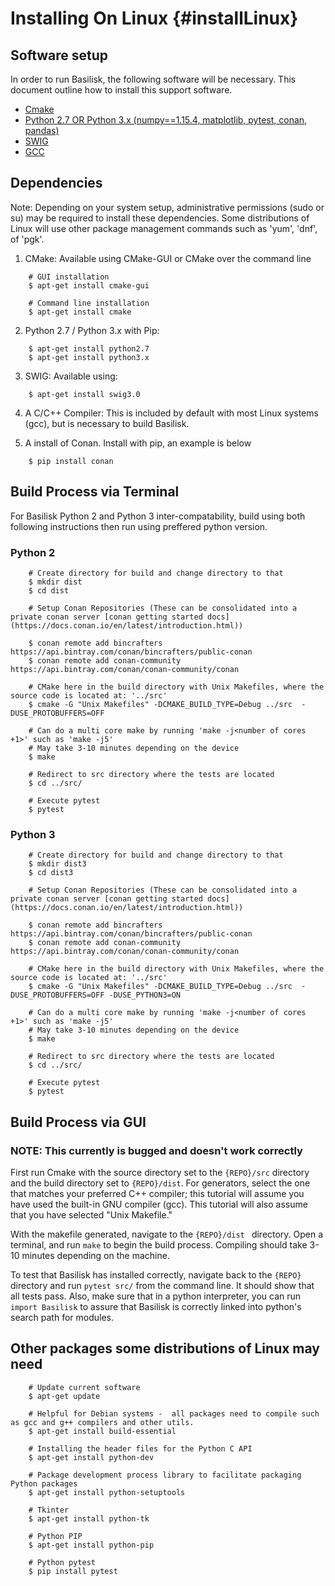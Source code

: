 # Installing On Linux {#installLinux}


## Software setup

In order to run Basilisk, the following software will be necessary.  This document outline how to install this support software.

* [Cmake](https://cmake.org/)
* [Python 2.7 OR Python 3.x (numpy==1.15.4, matplotlib, pytest, conan, pandas)](https://www.python.org/downloads/mac-osx/)
* [SWIG](http://www.swig.org/)
* [GCC](https://gcc.gnu.org/)




## Dependencies


Note: Depending on your system setup, administrative permissions (sudo or su) may be required to install these dependencies. Some distributions of Linux will use other package management commands such as 'yum', 'dnf', of 'pgk'. 


1. CMake: Available using CMake-GUI or CMake over the command line
```
	# GUI installation
    $ apt-get install cmake-gui
    
    # Command line installation
    $ apt-get install cmake
```

2. Python 2.7 / Python 3.x with Pip:
```
    $ apt-get install python2.7
    $ apt-get install python3.x
```

3. SWIG: Available using:
```
    $ apt-get install swig3.0
```


4. A C/C++ Compiler: This is included by default with most Linux systems (gcc), but is necessary to build Basilisk.

5. A install of Conan. Install with pip, an example is below
```
    $ pip install conan
```

## Build Process via Terminal
For Basilisk Python 2 and Python 3 inter-compatability, build using both following instructions then run using preffered python version.

### Python 2


```
    # Create directory for build and change directory to that
    $ mkdir dist
    $ cd dist

    # Setup Conan Repositories (These can be consolidated into a private conan server [conan getting started docs](https://docs.conan.io/en/latest/introduction.html))

    $ conan remote add bincrafters https://api.bintray.com/conan/bincrafters/public-conan
    $ conan remote add conan-community https://api.bintray.com/conan/conan-community/conan

    # CMake here in the build directory with Unix Makefiles, where the source code is located at: '../src'
    $ cmake -G "Unix Makefiles" -DCMAKE_BUILD_TYPE=Debug ../src  -DUSE_PROTOBUFFERS=OFF

    # Can do a multi core make by running 'make -j<number of cores +1>' such as 'make -j5'
    # May take 3-10 minutes depending on the device
    $ make

    # Redirect to src directory where the tests are located
    $ cd ../src/

    # Execute pytest
    $ pytest
```

### Python 3
```
    # Create directory for build and change directory to that
    $ mkdir dist3
    $ cd dist3

    # Setup Conan Repositories (These can be consolidated into a private conan server [conan getting started docs](https://docs.conan.io/en/latest/introduction.html))

    $ conan remote add bincrafters https://api.bintray.com/conan/bincrafters/public-conan
    $ conan remote add conan-community https://api.bintray.com/conan/conan-community/conan

    # CMake here in the build directory with Unix Makefiles, where the source code is located at: '../src'
    $ cmake -G "Unix Makefiles" -DCMAKE_BUILD_TYPE=Debug ../src  -DUSE_PROTOBUFFERS=OFF -DUSE_PYTHON3=ON

    # Can do a multi core make by running 'make -j<number of cores +1>' such as 'make -j5'
    # May take 3-10 minutes depending on the device
    $ make

    # Redirect to src directory where the tests are located
    $ cd ../src/

    # Execute pytest
    $ pytest
```





## Build Process via GUI

### NOTE: This currently is bugged and doesn't work correctly

First run Cmake with the source directory set to the `{REPO}/src` directory and the build directory set to `{REPO}/dist`. For generators, select the one that matches your preferred C++ compiler; this tutorial will assume you have used the built-in GNU compiler (gcc). This tutorial will also assume that you have selected "Unix Makefile."

With the makefile generated, navigate to the `{REPO}/dist ` directory. Open a terminal, and run `make` to begin the build process. Compiling should take 3-10 minutes depending on the machine.

To test that Basilisk has installed correctly, navigate back to the `{REPO}` directory and run `pytest src/` from the command line. It should show that all tests pass. Also, make sure that in a python interpreter, you can run `import Basilisk` to assure that Basilisk is correctly linked into python's search path for modules.



## Other packages some distributions of Linux may need

```
    # Update current software
    $ apt-get update

    # Helpful for Debian systems -  all packages need to compile such as gcc and g++ compilers and other utils.
    $ apt-get install build-essential

    # Installing the header files for the Python C API
    $ apt-get install python-dev 

    # Package development process library to facilitate packaging Python packages
    $ apt-get install python-setuptools

    # Tkinter
    $ apt-get install python-tk 

    # Python PIP
    $ apt-get install python-pip

    # Python pytest
    $ pip install pytest
```
